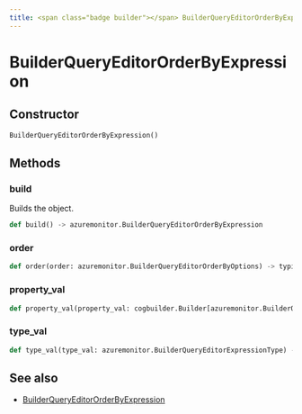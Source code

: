 ```yaml
---
title: <span class="badge builder"></span> BuilderQueryEditorOrderByExpression
---
```

# <span class="badge builder"></span> BuilderQueryEditorOrderByExpression

## Constructor

```python
BuilderQueryEditorOrderByExpression()
```
## Methods

### <span class="badge object-method"></span> build

Builds the object.

```python
def build() -> azuremonitor.BuilderQueryEditorOrderByExpression
```

### <span class="badge object-method"></span> order

```python
def order(order: azuremonitor.BuilderQueryEditorOrderByOptions) -> typing.Self
```

### <span class="badge object-method"></span> property_val

```python
def property_val(property_val: cogbuilder.Builder[azuremonitor.BuilderQueryEditorProperty]) -> typing.Self
```

### <span class="badge object-method"></span> type_val

```python
def type_val(type_val: azuremonitor.BuilderQueryEditorExpressionType) -> typing.Self
```

## See also

 * <span class="badge object-type-class"></span> [BuilderQueryEditorOrderByExpression](./object-BuilderQueryEditorOrderByExpression.md)
